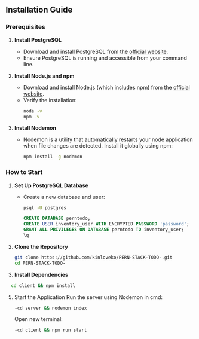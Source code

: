 ## Installation Guide

### Prerequisites

1. **Install PostgreSQL**
   - Download and install PostgreSQL from the [official website](https://www.postgresql.org/download/).
   - Ensure PostgreSQL is running and accessible from your command line.

2. **Install Node.js and npm**
   - Download and install Node.js (which includes npm) from the [official website](https://nodejs.org/).
   - Verify the installation:
     ```sh
     node -v
     npm -v
     ```

3. **Install Nodemon**
   - Nodemon is a utility that automatically restarts your node application when file changes are detected. Install it globally using npm:
     ```sh
     npm install -g nodemon
     ```

### How to Start

1. **Set Up PostgreSQL Database**
   - Create a new database and user:
     ```sh
     psql -U postgres
     ```
     ```sql
     CREATE DATABASE perntodo;
     CREATE USER inventory_user WITH ENCRYPTED PASSWORD 'password';
     GRANT ALL PRIVILEGES ON DATABASE perntodo TO inventory_user;
     \q
     ```

2. **Clone the Repository**
   ```sh
   git clone https://github.com/kinloveko/PERN-STACK-TODO-.git
   cd PERN-STACK-TODO-

3. **Install Dependencies**
 ```sh
   cd client && npm install
```
5. Start the Application
   Run the server using Nodemon in cmd:
    ```sh
   -cd server && nodemon index
    ```
   Open new terminal:
    ```sh
   -cd client && npm run start
    ```
